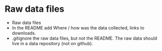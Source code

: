 # Raw data files
- Raw data files
- In the README add Where / how was the data collected, links to downloads.
- .gitignore the raw data files, but not the README. The raw data should live in a data repository (not on github). 


